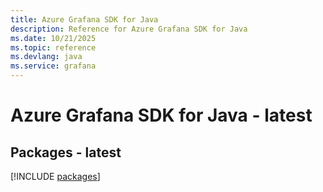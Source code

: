 ```yaml
---
title: Azure Grafana SDK for Java
description: Reference for Azure Grafana SDK for Java
ms.date: 10/21/2025
ms.topic: reference
ms.devlang: java
ms.service: grafana
---
```

# Azure Grafana SDK for Java - latest
## Packages - latest
[!INCLUDE [packages](grafana-index.md)]